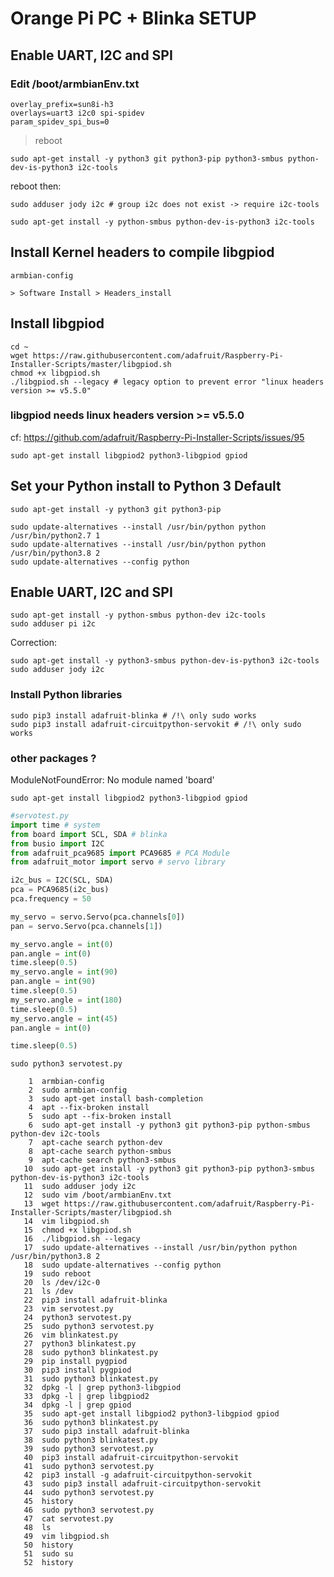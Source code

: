 # Orange Pi PC + Blinka SETUP


## Enable UART, I2C and SPI
### Edit /boot/armbianEnv.txt
```
overlay_prefix=sun8i-h3
overlays=uart3 i2c0 spi-spidev
param_spidev_spi_bus=0
```
   > reboot

```console
sudo apt-get install -y python3 git python3-pip python3-smbus python-dev-is-python3 i2c-tools
```


reboot then:
```console
sudo adduser jody i2c # group i2c does not exist -> require i2c-tools
```


```console
sudo apt-get install -y python-smbus python-dev-is-python3 i2c-tools
```

## Install Kernel headers to compile libgpiod
```console
armbian-config
```
    > Software Install > Headers_install


## Install libgpiod
```console
cd ~
wget https://raw.githubusercontent.com/adafruit/Raspberry-Pi-Installer-Scripts/master/libgpiod.sh
chmod +x libgpiod.sh
./libgpiod.sh --legacy # legacy option to prevent error "linux headers version >= v5.5.0"
```


### libgpiod needs linux headers version >= v5.5.0

cf: https://github.com/adafruit/Raspberry-Pi-Installer-Scripts/issues/95


```console
sudo apt-get install libgpiod2 python3-libgpiod gpiod
```

## Set your Python install to Python 3 Default
```console
sudo apt-get install -y python3 git python3-pip
```

```console
sudo update-alternatives --install /usr/bin/python python /usr/bin/python2.7 1
sudo update-alternatives --install /usr/bin/python python /usr/bin/python3.8 2
sudo update-alternatives --config python
```

## Enable UART, I2C and SPI

```console
sudo apt-get install -y python-smbus python-dev i2c-tools
sudo adduser pi i2c
```

Correction:
```console
sudo apt-get install -y python3-smbus python-dev-is-python3 i2c-tools
sudo adduser jody i2c
```




### Install Python libraries
```console
sudo pip3 install adafruit-blinka # /!\ only sudo works
sudo pip3 install adafruit-circuitpython-servokit # /!\ only sudo works
```

### other packages ?
ModuleNotFoundError: No module named 'board'

```console
sudo apt-get install libgpiod2 python3-libgpiod gpiod
```




```python
#servotest.py
import time # system
from board import SCL, SDA # blinka
from busio import I2C
from adafruit_pca9685 import PCA9685 # PCA Module
from adafruit_motor import servo # servo library

i2c_bus = I2C(SCL, SDA)
pca = PCA9685(i2c_bus)
pca.frequency = 50

my_servo = servo.Servo(pca.channels[0])
pan = servo.Servo(pca.channels[1])

my_servo.angle = int(0)
pan.angle = int(0)
time.sleep(0.5)
my_servo.angle = int(90)
pan.angle = int(90)
time.sleep(0.5)
my_servo.angle = int(180)
time.sleep(0.5)
my_servo.angle = int(45)
pan.angle = int(0)

time.sleep(0.5)
```



```console
sudo python3 servotest.py
```







```console
    1  armbian-config
    2  sudo armbian-config
    3  sudo apt-get install bash-completion
    4  apt --fix-broken install
    5  sudo apt --fix-broken install
    6  sudo apt-get install -y python3 git python3-pip python-smbus python-dev i2c-tools
    7  apt-cache search python-dev
    8  apt-cache search python-smbus
    9  apt-cache search python3-smbus
   10  sudo apt-get install -y python3 git python3-pip python3-smbus python-dev-is-python3 i2c-tools
   11  sudo adduser jody i2c
   12  sudo vim /boot/armbianEnv.txt
   13  wget https://raw.githubusercontent.com/adafruit/Raspberry-Pi-Installer-Scripts/master/libgpiod.sh
   14  vim libgpiod.sh
   15  chmod +x libgpiod.sh
   16  ./libgpiod.sh --legacy
   17  sudo update-alternatives --install /usr/bin/python python /usr/bin/python3.8 2
   18  sudo update-alternatives --config python
   19  sudo reboot
   20  ls /dev/i2c-0
   21  ls /dev
   22  pip3 install adafruit-blinka
   23  vim servotest.py
   24  python3 servotest.py
   25  sudo python3 servotest.py
   26  vim blinkatest.py
   27  python3 blinkatest.py
   28  sudo python3 blinkatest.py
   29  pip install pygpiod
   30  pip3 install pygpiod
   31  sudo python3 blinkatest.py
   32  dpkg -l | grep python3-libgpiod
   33  dpkg -l | grep libgpiod2
   34  dpkg -l | grep gpiod
   35  sudo apt-get install libgpiod2 python3-libgpiod gpiod
   36  sudo python3 blinkatest.py
   37  sudo pip3 install adafruit-blinka
   38  sudo python3 blinkatest.py
   39  sudo python3 servotest.py
   40  pip3 install adafruit-circuitpython-servokit
   41  sudo python3 servotest.py
   42  pip3 install -g adafruit-circuitpython-servokit
   43  sudo pip3 install adafruit-circuitpython-servokit
   44  sudo python3 servotest.py
   45  history
   46  sudo python3 servotest.py
   47  cat servotest.py
   48  ls
   49  vim libgpiod.sh
   50  history
   51  sudo su
   52  history
```